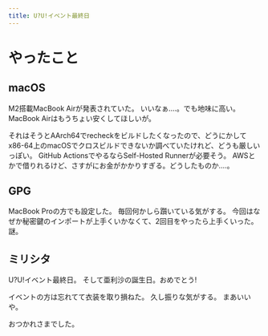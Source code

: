 ```yaml
---
title: U?U!イベント最終日
---
```


# やったこと

## macOS

M2搭載MacBook Airが発表されていた。
いいなぁ‥‥。でも地味に高い。MacBook Airはもうちょい安くしてほしいが。

それはそうとAArch64でrecheckをビルドしたくなったので、どうにかしてx86-64上のmacOSでクロスビルドできないか調べていたけれど、どうも厳しいっぽい。
GitHub ActionsでやるならSelf-Hosted Runnerが必要そう。
AWSとかで借りれるけど、さすがにお金がかかりすぎる。どうしたものか‥‥。

## GPG

MacBook Proの方でも設定した。
毎回何かしら躓いている気がする。
今回はなぜか秘密鍵のインポートが上手くいかなくて、2回目をやったら上手くいった。謎。

## ミリシタ

U?U!イベント最終日。
そして亜利沙の誕生日。おめでとう!

イベントの方は忘れてて衣装を取り損ねた。
久し振りな気がする。
まあいいや。

おつかれさまでした。
